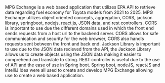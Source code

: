 MPG Exchange is a web based application that utilizes EPA API to retrieve data regarding fuel economy for Toyota models from 2021 to 2025. MPG Exchange utilizes object oriented concepts, aggregation, CORS, jackson library, springboot, nodejs, react js, JSON data, and rest controllers.
CORS is important to use due the different domains used in which the front end sends requests from a host url to the backend server. CORS allows for safe communication and security for the web browser, CORS also handls requests sent between the front and back end.
Jackson Library is important to use due to the JSON data recieved from the API, the Jackson Library allows us to create objects using the JSON data making it easier to comprehend and translate to string.
REST controller is useful due to the use of API and the ease of use in Spring boot.
Spring boot, nodeJS, reactJS and IntelliJ Idea were all used to create and develop MPG Exchange allowing use to create a web based application.
